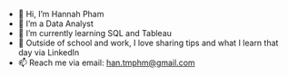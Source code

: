 - 👋 Hi, I’m Hannah Pham
- 👀 I’m a Data Analyst
- 🌱 I’m currently learning SQL and Tableau
- 🌱 Outside of school and work, I love sharing tips and what I learn that day via LinkedIn
- 📫 Reach me via email:  han.tmphm@gmail.com

<!---
hannahmypham/hannahmypham is a ✨ special ✨ repository because its `README.md` (this file) appears on your GitHub profile.
You can click the Preview link to take a look at your changes.
--->
